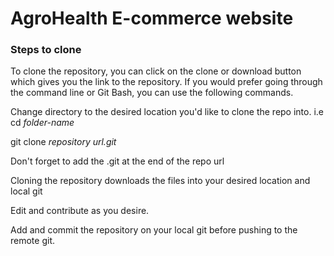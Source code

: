 # AgroHealth E-commerce website

### Steps to clone

To clone the repository, you can click on the clone or download button which gives you the link to the repository. If you would prefer going through the command line or Git Bash, you can use the following commands.

Change directory to the desired location you'd like to clone the repo into. i.e cd *folder-name*

git clone *repository url.git*

Don't forget to add the .git at the end of the repo url

Cloning the repository downloads the files into your desired location and local git

Edit and contribute as you desire.

Add and commit the repository on your local git before pushing to the remote git.